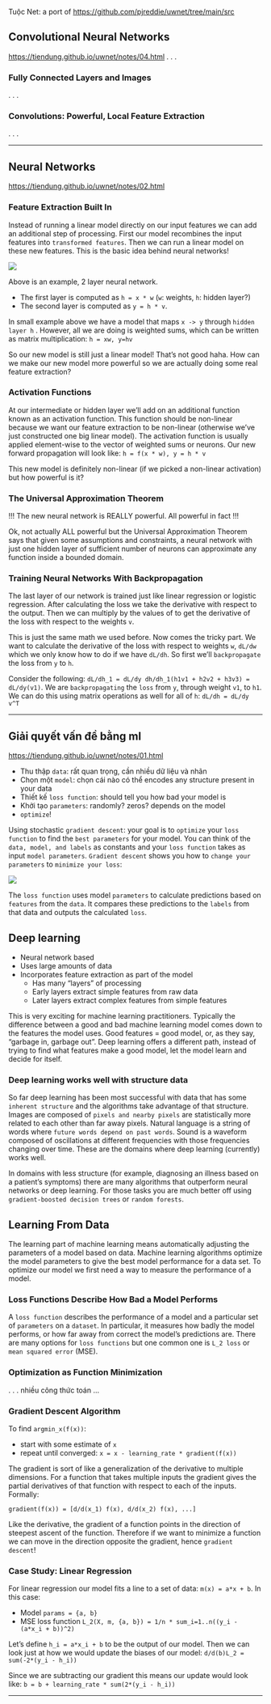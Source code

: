 Tuộc Net: a port of
https://github.com/pjreddie/uwnet/tree/main/src


## Convolutional Neural Networks
https://tiendung.github.io/uwnet/notes/04.html
. . .


### Fully Connected Layers and Images
. . .

### Convolutions: Powerful, Local Feature Extraction
. . .

- - -


## Neural Networks
https://tiendung.github.io/uwnet/notes/02.html


### Feature Extraction Built In

Instead of running a linear model directly on our input features we can add an additional step of processing. First our model recombines the input features  into `transformed features`. Then we can run a linear model on these new features. This is the basic idea behind neural networks!

![](file/nn_features.png)

Above is an example, 2 layer neural network.
* The first layer is computed as `h = x * w` (`w`: weights, `h`: hidden layer?)
* The second layer is computed as `y = h * v`.

In small example above we have a model that maps `x -> y` through `hidden layer h` . However, all we are doing is weighted sums, which can be written as matrix multiplication: `h = xw, y=hv`

So our new model is still just a linear model! That’s not good haha. How can we make our new model more powerful so we are actually doing some real feature extraction?

### Activation Functions

At our intermediate or hidden layer we’ll add on an additional function  known as an activation function. This function should be non-linear because we want our feature extraction to be non-linear (otherwise we’ve just constructed one big linear model). The activation function is usually applied element-wise to the vector of weighted sums or neurons. Our new forward propagation will look like: `h = f(x * w), y = h * v`

This new model is definitely non-linear (if we picked a non-linear activation) but how powerful is it?

### The Universal Approximation Theorem

!!! The new neural network is REALLY powerful. All powerful in fact !!!

Ok, not actually ALL powerful but the Universal Approximation Theorem says that given some assumptions and constraints, a neural network with just one hidden layer of sufficient number of neurons can approximate any function inside a bounded domain.

### Training Neural Networks With Backpropagation

The last layer of our network is trained just like linear regression or logistic regression. After calculating the loss we take the derivative with respect to the output. Then we can multiply by the values of  to get the derivative of the loss with respect to the weights `v`.

This is just the same math we used before. Now comes the tricky part. We want to calculate the derivative of the loss with respect to weights `w`, `dL/dw` which we only know how to do if we have `dL/dh`. So first we’ll `backpropagate` the loss from `y` to `h`.

Consider the following: `dL/dh_1 = dL/dy dh/dh_1(h1v1 + h2v2 + h3v3) = dL/dy(v1)`. We are `backpropagating` the `loss` from `y`, through weight `v1`, to `h1`. We can do this using matrix operations as well for all of `h`: `dL/dh = dL/dy v^T`


- - -


## Giải quyết vấn đề bằng ml
https://tiendung.github.io/uwnet/notes/01.html

* Thu thập `data`: rất quan trọng, cần nhiều dữ liệu và nhãn
* Chọn một `model`: chọn cái nào có thể encodes any structure present in your data
* Thiết kế `loss function`: should tell you how bad your model is
* Khởi tạo `parameters`: randomly? zeros? depends on the model
* `optimize`!

Using stochastic `gradient descent`: your goal is to `optimize` your `loss function` to find the `best parameters` for your model. You can think of the `data, model, and labels` as constants and your `loss function` takes as input `model parameters`. `Gradient descent` shows you how to `change your parameters` to `minimize your loss`:

![](file/ml.png)

The `loss function` uses model `parameters` to calculate predictions based on `features` from the `data`. It compares these predictions to the `labels` from that data and outputs the calculated `loss`.


## Deep learning

* Neural network based
* Uses large amounts of data
* Incorporates feature extraction as part of the model
	* Has many “layers” of processing
	* Early layers extract simple features from raw data
	* Later layers extract complex features from simple features

This is very exciting for machine learning practitioners. Typically the difference between a good and bad machine learning model comes down to the features the model uses. Good features = good model, or, as they say, “garbage in, garbage out”. Deep learning offers a different path, instead of trying to find what features make a good model, let the model learn and decide for itself.

### Deep learning works well with structure data

So far deep learning has been most successful with data that has some `inherent structure` and the algorithms take advantage of that structure. Images are composed of `pixels and nearby pixels` are statistically more related to each other than far away pixels. Natural language is a string of words where `future words depend on past words`. Sound is a waveform composed of oscillations at different frequencies with those frequencies changing over time. These are the domains where deep learning (currently) works well.

In domains with less structure (for example, diagnosing an illness based on a patient’s symptoms) there are many algorithms that outperform neural networks or deep learning. For those tasks you are much better off using `gradient-boosted decision trees` or `random forests`.


## Learning From Data

The learning part of machine learning means automatically adjusting the parameters of a model based on data. Machine learning algorithms optimize the model parameters to give the best model performance for a data set. To optimize our model we first need a way to measure the performance of a model.


### Loss Functions Describe How Bad a Model Performs

A `loss function` describes the performance of a model and a particular set of `parameters` on a `dataset`. In particular, it measures how badly the model performs, or how far away from correct the model’s predictions are. There are many options for `loss functions` but one common one is `L_2 loss` or `mean squared error` (MSE).

### Optimization as Function Minimization

. . . nhiều công thức toán ...


### Gradient Descent Algorithm

To find `argmin_x(f(x))`:
* start with some estimate of `x`
* repeat until converged: `x = x - learning_rate * gradient(f(x))`

The gradient is sort of like a generalization of the derivative to multiple dimensions. For a function that takes multiple inputs the gradient gives the partial derivatives of that function with respect to each of the inputs. Formally:

`gradient(f(x)) = [d/d(x_1) f(x), d/d(x_2) f(x), ...]`

Like the derivative, the gradient of a function points in the direction of steepest ascent of the function. Therefore if we want to minimize a function we can move in the direction opposite the gradient, hence `gradient descent`!


### Case Study: Linear Regression

For linear regression our model fits a line to a set of data: `m(x)	= a*x + b`. In this case:
* Model `params = {a, b}`
* MSE loss function `L_2(X, m, {a, b}) = 1/n * sum_i=1..n((y_i - (a*x_i + b))^2)`

Let’s define `h_i = a*x_i + b` to be the output of our model. Then we can look just at how we would update the biases of our model: `d/d(b)L_2 = sum(-2*(y_i - h_i))`

Since we are subtracting our gradient this means our update would look like:
`b = b + learning_rate * sum(2*(y_i - h_i))`

- - -


